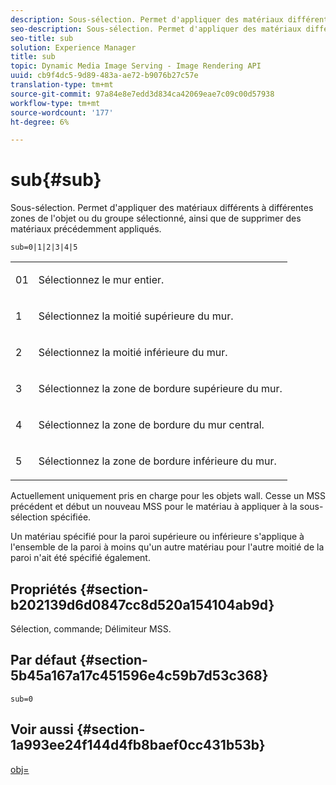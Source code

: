 ```yaml
---
description: Sous-sélection. Permet d'appliquer des matériaux différents à différentes zones de l'objet ou du groupe sélectionné, ainsi que de supprimer des matériaux précédemment appliqués.
seo-description: Sous-sélection. Permet d'appliquer des matériaux différents à différentes zones de l'objet ou du groupe sélectionné, ainsi que de supprimer des matériaux précédemment appliqués.
seo-title: sub
solution: Experience Manager
title: sub
topic: Dynamic Media Image Serving - Image Rendering API
uuid: cb9f4dc5-9d89-483a-ae72-b9076b27c57e
translation-type: tm+mt
source-git-commit: 97a84e8e7edd3d834ca42069eae7c09c00d57938
workflow-type: tm+mt
source-wordcount: '177'
ht-degree: 6%

---
```



# sub{#sub}

Sous-sélection. Permet d&#39;appliquer des matériaux différents à différentes zones de l&#39;objet ou du groupe sélectionné, ainsi que de supprimer des matériaux précédemment appliqués.

`sub=0|1|2|3|4|5`

<table id="simpletable_F6BF91BD2C4B47BF8A28032E392D37F0"> 
 <tr class="strow"> 
  <td class="stentry"> <p>01 </p> </td> 
  <td class="stentry"> <p>Sélectionnez le mur entier. </p> </td> 
 </tr> 
 <tr class="strow"> 
  <td class="stentry"> <p>1 </p> </td> 
  <td class="stentry"> <p>Sélectionnez la moitié supérieure du mur. </p> </td> 
 </tr> 
 <tr class="strow"> 
  <td class="stentry"> <p>2 </p> </td> 
  <td class="stentry"> <p>Sélectionnez la moitié inférieure du mur. </p> </td> 
 </tr> 
 <tr class="strow"> 
  <td class="stentry"> <p>3 </p> </td> 
  <td class="stentry"> <p>Sélectionnez la zone de bordure supérieure du mur. </p> </td> 
 </tr> 
 <tr class="strow"> 
  <td class="stentry"> <p>4 </p> </td> 
  <td class="stentry"> <p>Sélectionnez la zone de bordure du mur central. </p> </td> 
 </tr> 
 <tr class="strow"> 
  <td class="stentry"> <p>5 </p> </td> 
  <td class="stentry"> <p>Sélectionnez la zone de bordure inférieure du mur. </p> </td> 
 </tr> 
</table>

Actuellement uniquement pris en charge pour les objets wall. Cesse un MSS précédent et début un nouveau MSS pour le matériau à appliquer à la sous-sélection spécifiée.

Un matériau spécifié pour la paroi supérieure ou inférieure s&#39;applique à l&#39;ensemble de la paroi à moins qu&#39;un autre matériau pour l&#39;autre moitié de la paroi n&#39;ait été spécifié également.

## Propriétés {#section-b202139d6d0847cc8d520a154104ab9d}

Sélection, commande; Délimiteur MSS.

## Par défaut {#section-5b45a167a17c451596e4c59b7d53c368}

`sub=0`

## Voir aussi {#section-1a993ee24f144d4fb8baef0cc431b53b}

[obj=](../../../../../ir-api/http-protocol/image-rendering-api-ref/c-ir-http-protocol-ref/c-ir-http-protocol-command-reference/r-ir-obj.md#reference-31e7dac7931b4e0eb3c7589f120a1e6a)
